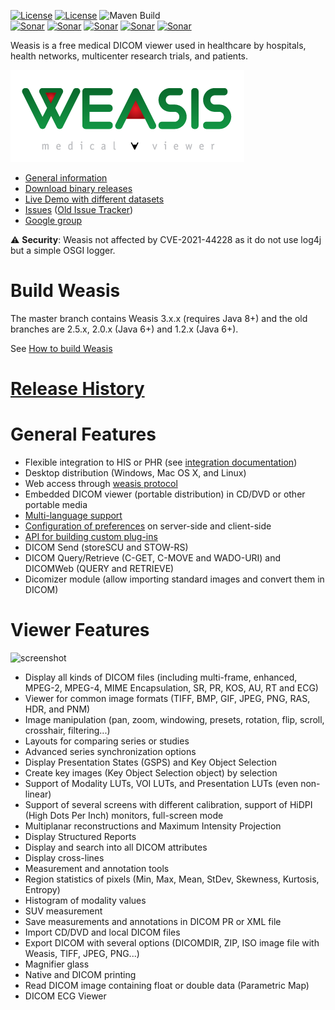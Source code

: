 [![License](https://img.shields.io/badge/License-EPL%202.0-blue.svg)](https://opensource.org/licenses/EPL-2.0) [![License](https://img.shields.io/badge/License-Apache%202.0-blue.svg)](https://opensource.org/licenses/Apache-2.0)   ![Maven Build](https://github.com/nroduit/weasis/workflows/Build/badge.svg)  
[![Sonar](https://sonarcloud.io/api/project_badges/measure?project=weasis&metric=ncloc)](https://sonarcloud.io/component_measures?id=weasis) [![Sonar](https://sonarcloud.io/api/project_badges/measure?project=weasis&metric=reliability_rating)](https://sonarcloud.io/component_measures?id=weasis) [![Sonar](https://sonarcloud.io/api/project_badges/measure?project=weasis&metric=sqale_rating)](https://sonarcloud.io/component_measures?id=weasis) [![Sonar](https://sonarcloud.io/api/project_badges/measure?project=weasis&metric=security_rating)](https://sonarcloud.io/component_measures?id=weasis) [![Sonar](https://sonarcloud.io/api/project_badges/measure?project=weasis&metric=alert_status)](https://sonarcloud.io/dashboard?id=weasis)   

Weasis is a free medical DICOM viewer used in healthcare by hospitals, health networks, multicenter research trials, and patients.

![Weasis](weasis-distributions/resources/images/about.png)

* [General information](https://nroduit.github.io)
* [Download binary releases](https://nroduit.github.io/en/getting-started)
* [Live Demo with different datasets](https://nroduit.github.io/en/demo)
* [Issues](https://github.com/nroduit/Weasis/issues) ([Old Issue Tracker](https://dcm4che.atlassian.net/projects/WEA))
* [Google group](https://groups.google.com/forum/#!forum/dcm4che)

:warning: **Security**: Weasis not affected by CVE-2021-44228 as it do not use log4j but a simple OSGI logger.

# Build Weasis

The master branch contains Weasis 3.x.x (requires Java 8+) and the old branches are 2.5.x, 2.0.x (Java 6+) and 1.2.x (Java 6+).

See [How to build Weasis](https://nroduit.github.io/en/getting-started/building-weasis)

# [Release History](CHANGELOG.md)

# General Features
* Flexible integration to HIS or PHR (see [integration documentation](https://nroduit.github.io/en/basics/customize/integration/))
* Desktop distribution (Windows, Mac OS X, and Linux)
* Web access through [weasis protocol](https://nroduit.github.io/en/getting-started/weasis-protocol)
* Embedded DICOM viewer (portable distribution) in CD/DVD or other portable media
* [Multi-language support](https://nroduit.github.io/en/getting-started/translating/)
* [Configuration of preferences](https://nroduit.github.io/en/basics/customize/preferences/) on server-side and client-side
* [API for building custom plug-ins](https://nroduit.github.io/en/basics/customize/build-plugins/)
* DICOM Send (storeSCU and STOW-RS)
* DICOM Query/Retrieve (C-GET, C-MOVE and WADO-URI) and DICOMWeb (QUERY and RETRIEVE)
* Dicomizer module (allow importing standard images and convert them in DICOM)

# Viewer Features
![screenshot](https://user-images.githubusercontent.com/993975/39397039-2180c178-4af9-11e8-9c72-2c1e9aa16eae.jpg)     
  
* Display all kinds of DICOM files (including multi-frame, enhanced, MPEG-2, MPEG-4, MIME Encapsulation, SR, PR, KOS, AU, RT and ECG)
* Viewer for common image formats (TIFF, BMP, GIF, JPEG, PNG, RAS, HDR, and PNM)
* Image manipulation (pan, zoom, windowing, presets, rotation, flip, scroll, crosshair, filtering...)
* Layouts for comparing series or studies
* Advanced series synchronization options
* Display Presentation States (GSPS) and Key Object Selection
* Create key images (Key Object Selection object) by selection
* Support of Modality LUTs, VOI LUTs, and Presentation LUTs (even non-linear)
* Support of several screens with different calibration, support of HiDPI (High Dots Per Inch) monitors, full-screen mode
* Multiplanar reconstructions and Maximum Intensity Projection
* Display Structured Reports
* Display and search into all DICOM attributes
* Display cross-lines
* Measurement and annotation tools
* Region statistics of pixels (Min, Max, Mean, StDev, Skewness, Kurtosis, Entropy)
* Histogram of modality values
* SUV measurement
* Save measurements and annotations in DICOM PR or XML file
* Import CD/DVD and local DICOM files
* Export DICOM with several options (DICOMDIR, ZIP, ISO image file with Weasis, TIFF, JPEG, PNG...)
* Magnifier glass
* Native and DICOM printing
* Read DICOM image containing float or double data (Parametric Map)
* DICOM ECG Viewer
